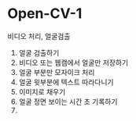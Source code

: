 # Open-CV-1
비디오 처리, 얼굴검출
1. 얼굴 검출하기
2. 비디오 또는 웹캠에서 얼굴만 저장하기
3. 얼굴 부분만 모자이크 처리
4. 얼굴 윗부분에 텍스트 따라다니기
5. 이미지로 채우기
6. 얼굴 정면 보이는 시간 초 기록하기
7. 
